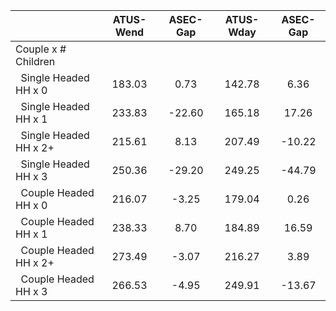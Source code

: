 
|                      |    ATUS-Wend |     ASEC-Gap |    ATUS-Wday |     ASEC-Gap |
| -------------------- | :----------: | :----------: | :----------: | :----------: |
| Couple x # Children  |              |              |              |              |
| &nbsp;&nbsp;Single Headed HH x 0 |       183.03 |         0.73 |       142.78 |         6.36 |
| &nbsp;&nbsp;Single Headed HH x 1 |       233.83 |       -22.60 |       165.18 |        17.26 |
| &nbsp;&nbsp;Single Headed HH x 2+ |       215.61 |         8.13 |       207.49 |       -10.22 |
| &nbsp;&nbsp;Single Headed HH x 3 |       250.36 |       -29.20 |       249.25 |       -44.79 |
| &nbsp;&nbsp;Couple Headed HH x 0 |       216.07 |        -3.25 |       179.04 |         0.26 |
| &nbsp;&nbsp;Couple Headed HH x 1 |       238.33 |         8.70 |       184.89 |        16.59 |
| &nbsp;&nbsp;Couple Headed HH x 2+ |       273.49 |        -3.07 |       216.27 |         3.89 |
| &nbsp;&nbsp;Couple Headed HH x 3 |       266.53 |        -4.95 |       249.91 |       -13.67 |

